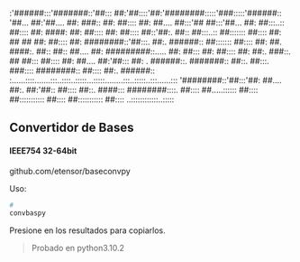:'######:::'#######::'##::: ##:'##::::'##:'########:::::'###:::::'######::
'##... ##:'##.... ##: ###:: ##: ##:::: ##: ##.... ##:::'## ##:::'##... ##:
 ##:::..:: ##:::: ##: ####: ##: ##:::: ##: ##:::: ##::'##:. ##:: ##:::..::
 ##::::::: ##:::: ##: ## ## ##: ##:::: ##: ########::'##:::. ##:. ######::
 ##::::::: ##:::: ##: ##. ####:. ##:: ##:: ##.... ##: #########::..... ##:
 ##::: ##: ##:::: ##: ##:. ###::. ## ##::: ##:::: ##: ##.... ##:'##::: ##:
. ######::. #######:: ##::. ##:::. ###:::: ########:: ##:::: ##:. ######::
:......::::.......:::..::::..:::::...:::::........:::..:::::..:::......:::
'########::'##:::'##:
 ##.... ##:. ##:'##::
 ##:::: ##::. ####:::
 ########::::. ##::::
 ##.....:::::: ##::::
 ##::::::::::: ##::::
 ##::::::::::: ##::::
..::::::::::::..:::::

## Convertidor de Bases
#### IEEE754 32-64bit

github.com/etensor/baseconvpy


Uso:
```python
#
convbaspy

```

Presione en los resultados para copiarlos.


> Probado en python3.10.2
